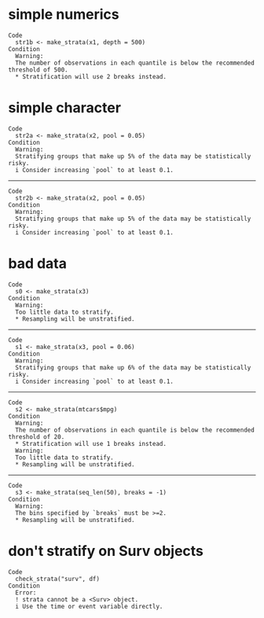 # simple numerics

    Code
      str1b <- make_strata(x1, depth = 500)
    Condition
      Warning:
      The number of observations in each quantile is below the recommended threshold of 500.
      * Stratification will use 2 breaks instead.

# simple character

    Code
      str2a <- make_strata(x2, pool = 0.05)
    Condition
      Warning:
      Stratifying groups that make up 5% of the data may be statistically risky.
      i Consider increasing `pool` to at least 0.1.

---

    Code
      str2b <- make_strata(x2, pool = 0.05)
    Condition
      Warning:
      Stratifying groups that make up 5% of the data may be statistically risky.
      i Consider increasing `pool` to at least 0.1.

# bad data

    Code
      s0 <- make_strata(x3)
    Condition
      Warning:
      Too little data to stratify.
      * Resampling will be unstratified.

---

    Code
      s1 <- make_strata(x3, pool = 0.06)
    Condition
      Warning:
      Stratifying groups that make up 6% of the data may be statistically risky.
      i Consider increasing `pool` to at least 0.1.

---

    Code
      s2 <- make_strata(mtcars$mpg)
    Condition
      Warning:
      The number of observations in each quantile is below the recommended threshold of 20.
      * Stratification will use 1 breaks instead.
      Warning:
      Too little data to stratify.
      * Resampling will be unstratified.

---

    Code
      s3 <- make_strata(seq_len(50), breaks = -1)
    Condition
      Warning:
      The bins specified by `breaks` must be >=2.
      * Resampling will be unstratified.

# don't stratify on Surv objects

    Code
      check_strata("surv", df)
    Condition
      Error:
      ! strata cannot be a <Surv> object.
      i Use the time or event variable directly.

